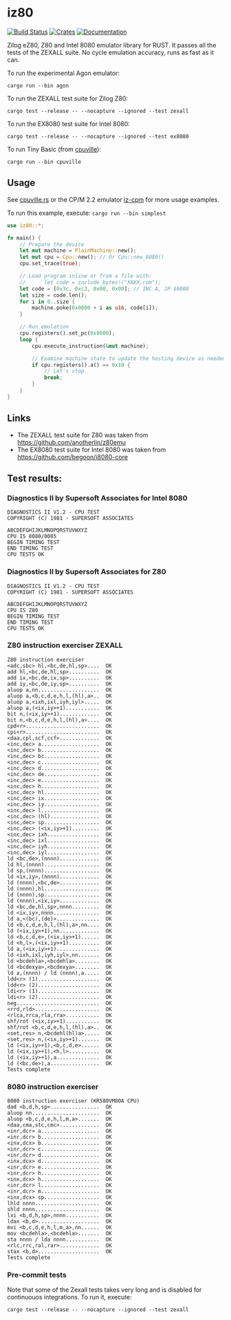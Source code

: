 # iz80

[![Build Status](https://github.com/ivanizag/iz80/workflows/Build/badge.svg)](https://github.com/ivanizag/iz80/actions?workflow=Build)
[![Crates](https://img.shields.io/crates/v/iz80.svg)](https://crates.io/crates/iz80)
[![Documentation](https://docs.rs/iz80/badge.svg)](https://docs.rs/iz80)

Zilog eZ80, Z80 and Intel 8080 emulator library for RUST. It passes all the tests of the ZEXALL suite. No cycle emulation accuracy, runs as fast as it can.

To run the experimental Agon emulator:

```shell
cargo run --bin agon
```

To run the ZEXALL test suite for Zilog Z80:

```shell
cargo test --release -- --nocapture --ignored --test zexall
```

To run the EX8080 test suite for Intel 8080:

```shell
cargo test --release -- --nocapture --ignored --test ex8080
```


To run Tiny Basic (from [cpuville](http://cpuville.com/Kits/Z80-kits-home.html)):

```shell
cargo run --bin cpuville
```

## Usage

See [cpuville.rs](src/bin/cpuville.rs) or the CP/M 2.2 emulator [iz-cpm](https://github.com/ivanizag/iz-cpm) for more usage examples.

To run this example, execute: `cargo run --bin simplest`

```rust
use iz80::*;

fn main() {
    // Prepare the device
    let mut machine = PlainMachine::new();
    let mut cpu = Cpu::new(); // Or Cpu::new_8080()
    cpu.set_trace(true);

    // Load program inline or from a file with:
    //      let code = include_bytes!("XXXX.rom");
    let code = [0x3c, 0xc3, 0x00, 0x00]; // INC A, JP $0000
    let size = code.len();
    for i in 0..size {
        machine.poke(0x0000 + i as u16, code[i]);
    }

    // Run emulation
    cpu.registers().set_pc(0x0000);
    loop {
        cpu.execute_instruction(&mut machine);

        // Examine machine state to update the hosting device as needed.
        if cpu.registers().a() == 0x10 {
            // Let's stop
            break;
        }
    }
}
```

## Links

- The ZEXALL test suite for Z80 was taken from https://github.com/anotherlin/z80emu
- The EX8080 test suite for Intel 8080 was taken from https://github.com/begoon/i8080-core

## Test results:

### Diagnostics II by Supersoft Associates for Intel 8080

```
DIAGNOSTICS II V1.2 - CPU TEST
COPYRIGHT (C) 1981 - SUPERSOFT ASSOCIATES

ABCDEFGHIJKLMNOPQRSTUVWXYZ
CPU IS 8080/8085
BEGIN TIMING TEST
END TIMING TEST
CPU TESTS OK
```
### Diagnostics II by Supersoft Associates for Z80

```
DIAGNOSTICS II V1.2 - CPU TEST
COPYRIGHT (C) 1981 - SUPERSOFT ASSOCIATES

ABCDEFGHIJKLMNOPQRSTUVWXYZ
CPU IS Z80
BEGIN TIMING TEST
END TIMING TEST
CPU TESTS OK
```

### Z80 instruction exerciser ZEXALL

```
Z80 instruction exerciser
<adc,sbc> hl,<bc,de,hl,sp>....  OK
add hl,<bc,de,hl,sp>..........  OK
add ix,<bc,de,ix,sp>..........  OK
add iy,<bc,de,iy,sp>..........  OK
aluop a,nn....................  OK
aluop a,<b,c,d,e,h,l,(hl),a>..  OK
aluop a,<ixh,ixl,iyh,iyl>.....  OK
aluop a,(<ix,iy>+1)...........  OK
bit n,(<ix,iy>+1).............  OK
bit n,<b,c,d,e,h,l,(hl),a>....  OK
cpd<r>........................  OK
cpi<r>........................  OK
<daa,cpl,scf,ccf>.............  OK
<inc,dec> a...................  OK
<inc,dec> b...................  OK
<inc,dec> bc..................  OK
<inc,dec> c...................  OK
<inc,dec> d...................  OK
<inc,dec> de..................  OK
<inc,dec> e...................  OK
<inc,dec> h...................  OK
<inc,dec> hl..................  OK
<inc,dec> ix..................  OK
<inc,dec> iy..................  OK
<inc,dec> l...................  OK
<inc,dec> (hl)................  OK
<inc,dec> sp..................  OK
<inc,dec> (<ix,iy>+1).........  OK
<inc,dec> ixh.................  OK
<inc,dec> ixl.................  OK
<inc,dec> iyh.................  OK
<inc,dec> iyl.................  OK
ld <bc,de>,(nnnn).............  OK
ld hl,(nnnn)..................  OK
ld sp,(nnnn)..................  OK
ld <ix,iy>,(nnnn).............  OK
ld (nnnn),<bc,de>.............  OK
ld (nnnn),hl..................  OK
ld (nnnn),sp..................  OK
ld (nnnn),<ix,iy>.............  OK
ld <bc,de,hl,sp>,nnnn.........  OK
ld <ix,iy>,nnnn...............  OK
ld a,<(bc),(de)>..............  OK
ld <b,c,d,e,h,l,(hl),a>,nn....  OK
ld (<ix,iy>+1),nn.............  OK
ld <b,c,d,e>,(<ix,iy>+1)......  OK
ld <h,l>,(<ix,iy>+1)..........  OK
ld a,(<ix,iy>+1)..............  OK
ld <ixh,ixl,iyh,iyl>,nn.......  OK
ld <bcdehla>,<bcdehla>........  OK
ld <bcdexya>,<bcdexya>........  OK
ld a,(nnnn) / ld (nnnn),a.....  OK
ldd<r> (1)....................  OK
ldd<r> (2)....................  OK
ldi<r> (1)....................  OK
ldi<r> (2)....................  OK
neg...........................  OK
<rrd,rld>.....................  OK
<rlca,rrca,rla,rra>...........  OK
shf/rot (<ix,iy>+1)...........  OK
shf/rot <b,c,d,e,h,l,(hl),a>..  OK
<set,res> n,<bcdehl(hl)a>.....  OK
<set,res> n,(<ix,iy>+1).......  OK
ld (<ix,iy>+1),<b,c,d,e>......  OK
ld (<ix,iy>+1),<h,l>..........  OK
ld (<ix,iy>+1),a..............  OK
ld (<bc,de>),a................  OK
Tests complete
```

### 8080 instruction exerciser

```
8080 instruction exerciser (KR580VM80A CPU)
dad <b,d,h,sp>................  OK
aluop nn......................  OK
aluop <b,c,d,e,h,l,m,a>.......  OK
<daa,cma,stc,cmc>.............  OK
<inr,dcr> a...................  OK
<inr,dcr> b...................  OK
<inx,dcx> b...................  OK
<inr,dcr> c...................  OK
<inr,dcr> d...................  OK
<inx,dcx> d...................  OK
<inr,dcr> e...................  OK
<inr,dcr> h...................  OK
<inx,dcx> h...................  OK
<inr,dcr> l...................  OK
<inr,dcr> m...................  OK
<inx,dcx> sp..................  OK
lhld nnnn.....................  OK
shld nnnn.....................  OK
lxi <b,d,h,sp>,nnnn...........  OK
ldax <b,d>....................  OK
mvi <b,c,d,e,h,l,m,a>,nn......  OK
mov <bcdehla>,<bcdehla>.......  OK
sta nnnn / lda nnnn...........  OK
<rlc,rrc,ral,rar>.............  OK
stax <b,d>....................  OK
Tests complete
```

### Pre-commit tests

Note that some of the Zexall tests takes very long and is disabled for continuouos integrations. To run it, execute:

```
cargo test --release -- --nocapture --ignored --test zexall

```

